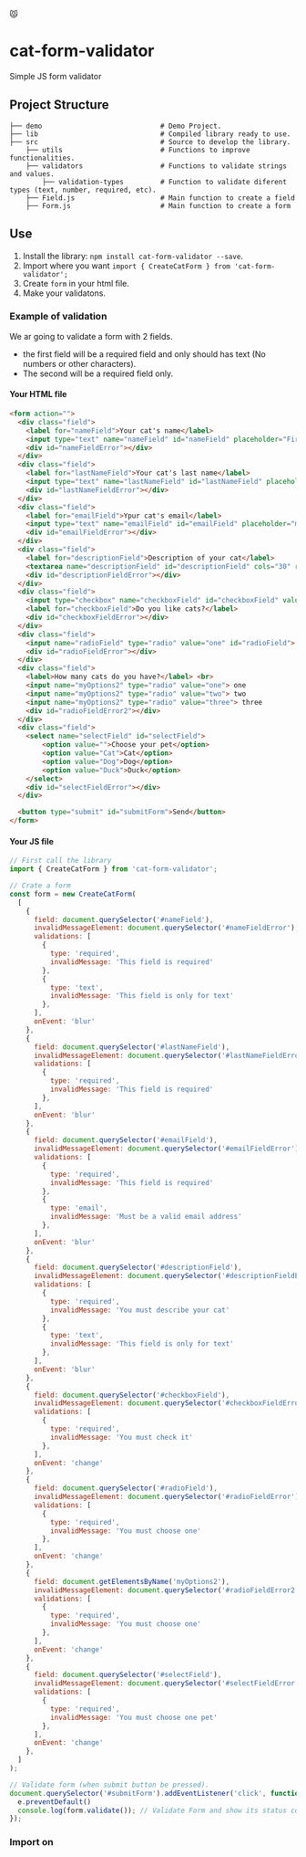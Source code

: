 :pouting_cat:

# cat-form-validator
Simple JS form validator

## Project Structure
    ├── demo                             # Demo Project.
    ├── lib                              # Compiled library ready to use.
    ├── src                              # Source to develop the library.
        ├── utils                        # Functions to improve functionalities.
        ├── validators                   # Functions to validate strings and values.
            ├── validation-types         # Function to validate diferent types (text, number, required, etc).
        ├── Field.js                     # Main function to create a field
        ├── Form.js                      # Main function to create a form

## Use
1. Install the library: `npm install cat-form-validator --save`.
2. Import where you want `import { CreateCatForm } from 'cat-form-validator';`
3. Create `form` in your html file.
4. Make your validatons.

### Example of validation
We ar going to validate a form with 2 fields.
- the first field will be a required field and only should has text (No numbers or other characters).
- The second will be a required field only.

#### Your HTML file
```html
<form action="">
  <div class="field">
    <label for="nameField">Your cat's name</label>
    <input type="text" name="nameField" id="nameField" placeholder="First name">
    <div id="nameFieldError"></div>
  </div>
  <div class="field">
    <label for="lastNameField">Your cat's last name</label>
    <input type="text" name="lastNameField" id="lastNameField" placeholder="Last name">
    <div id="lastNameFieldError"></div>
  </div>
  <div class="field">
    <label for="emailField">Ypur cat's email</label>
    <input type="text" name="emailField" id="emailField" placeholder="mail@mail.cl">
    <div id="emailFieldError"></div>
  </div>
  <div class="field">
    <label for="descriptionField">Description of your cat</label>
    <textarea name="descriptionField" id="descriptionField" cols="30" rows="10"></textarea>
    <div id="descriptionFieldError"></div>
  </div>
  <div class="field">
    <input type="checkbox" name="checkboxField" id="checkboxField" value="ok">
    <label for="checkboxField">Do you like cats?</label>
    <div id="checkboxFieldError"></div>
  </div>
  <div class="field">
    <input name="radioField" type="radio" value="one" id="radioField"> I love cats.
    <div id="radioFieldError"></div>
  </div>
  <div class="field">
    <label>How many cats do you have?</label> <br>
    <input name="myOptions2" type="radio" value="one"> one
    <input name="myOptions2" type="radio" value="two"> two
    <input name="myOptions2" type="radio" value="three"> three
    <div id="radioFieldError2"></div>
  </div>
  <div class="field">
    <select name="selectField" id="selectField">
        <option value="">Choose your pet</option>
        <option value="Cat">Cat</option>
        <option value="Dog">Dog</option>
        <option value="Duck">Duck</option>
    </select>
    <div id="selectFieldError"></div>
  </div>

  <button type="submit" id="submitForm">Send</button>
</form>

```

#### Your JS file
```js
// First call the library
import { CreateCatForm } from 'cat-form-validator';

// Crate a form
const form = new CreateCatForm(
  [
    {
      field: document.querySelector('#nameField'),
      invalidMessageElement: document.querySelector('#nameFieldError'),
      validations: [
        {
          type: 'required',
          invalidMessage: 'This field is required'
        },
        {
          type: 'text',
          invalidMessage: 'This field is only for text'
        },
      ],
      onEvent: 'blur'
    },
    {
      field: document.querySelector('#lastNameField'),
      invalidMessageElement: document.querySelector('#lastNameFieldError'),
      validations: [
        {
          type: 'required',
          invalidMessage: 'This field is required'
        },
      ],
      onEvent: 'blur'
    },
    {
      field: document.querySelector('#emailField'),
      invalidMessageElement: document.querySelector('#emailFieldError'),
      validations: [
        {
          type: 'required',
          invalidMessage: 'This field is required'
        },
        {
          type: 'email',
          invalidMessage: 'Must be a valid email address'
        },
      ],
      onEvent: 'blur'
    },
    {
      field: document.querySelector('#descriptionField'),
      invalidMessageElement: document.querySelector('#descriptionFieldError'),
      validations: [
        {
          type: 'required',
          invalidMessage: 'You must describe your cat'
        },
        {
          type: 'text',
          invalidMessage: 'This field is only for text'
        },
      ],
      onEvent: 'blur'
    },
    {
      field: document.querySelector('#checkboxField'),
      invalidMessageElement: document.querySelector('#checkboxFieldError'),
      validations: [
        {
          type: 'required',
          invalidMessage: 'You must check it'
        },
      ],
      onEvent: 'change'
    },
    {
      field: document.querySelector('#radioField'),
      invalidMessageElement: document.querySelector('#radioFieldError'),
      validations: [
        {
          type: 'required',
          invalidMessage: 'You must choose one'
        },
      ],
      onEvent: 'change'
    },
    {
      field: document.getElementsByName('myOptions2'),
      invalidMessageElement: document.querySelector('#radioFieldError2'),
      validations: [
        {
          type: 'required',
          invalidMessage: 'You must choose one'
        },
      ],
      onEvent: 'change'
    },
    {
      field: document.querySelector('#selectField'),
      invalidMessageElement: document.querySelector('#selectFieldError'),
      validations: [
        {
          type: 'required',
          invalidMessage: 'You must choose one pet'
        },
      ],
      onEvent: 'change'
    },
  ]
);

// Validate form (when submit button be pressed).
document.querySelector('#submitForm').addEventListener('click', function(e) {
  e.preventDefault()
  console.log(form.validate()); // Validate Form and show its status con console.
});
```

### Import on <script> tag
If you want to use it imported in a `<script>` tag:
1. Import the library `<script src="route-to-library/cat-form.js">` before `</body>` tag.
2. Use `catForm` object to create a form. Example:
  ```js
  <script src="route-to-library/cat-form.js"></script>
  <script>
    const myForm = new catForm.CreateCatForm([args]);
  </script>
  ```

## Options :smirk_cat:
Option | Type | Description
------ | ---- | -----------
field  | HTML Element | The input or field that you want to validate
invalidMessageElement  | HTML Element | The element to insert the error message
validations  | Array<object> | A list of type of validations for the input or field
onEvent  | string | Name of the event that you want to trigger a validation on an input or field

### Suported Fields
For now those are the fields types that you can validate:
* input `<input type="text">`
* input `<input type="checkbox">`
* input `<input type="radio">`
* textarea `<textarea>`
* select `<select>`

### Validations
An example of an object for the Array validations:
```js
{
  type: 'required',
  invalidMessage: 'This field is required'
}
```

#### Types accepted:
  * 'required'
  * 'text'
  * 'radio'  (Same as required)
  * 'checkbox'  (Same as required)
  * 'email'
  * 'select' (Same as required)

## Develop
### How to run develop
1. `npm install`
2. `npm run dev`. This start webpack and eslint.

Now you can edit the files in `src/`. With each change o them webpack deploy a `lib/cat-form.js` with your changes.

### How to run for production
1. `npm install`
2. `npm run build`. This will compile es6+ to es5 and minify the `lib/cat-form.js` for using on a webpage.

### How to run Demo
1. `cd demo`
2. `npm install`
3. `npm start` This makes the dist directory with the demo. Now, you cant go to http://localhost:8080.

##  Version Control
This project is manage with Git Flow

---

:smile_cat:

